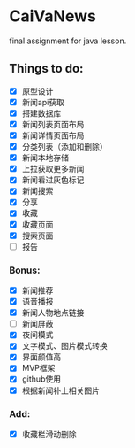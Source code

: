 # CaiVaNews
final assignment for java lesson.
## Things to do:
- [x] 原型设计
- [x] 新闻api获取
- [x] 搭建数据库
- [x] 新闻列表页面布局
- [x] 新闻详情页面布局
- [x] 分类列表（添加和删除）
- [x] 新闻本地存储
- [x] 上拉获取更多新闻
- [x] 新闻看过灰色标记
- [x] 新闻搜索
- [x] 分享
- [x] 收藏
- [x] 收藏页面
- [x] 搜索页面
- [ ] 报告
### Bonus:
- [x] 新闻推荐
- [x] 语音播报
- [x] 新闻人物地点链接
- [ ] 新闻屏蔽
- [x] 夜间模式
- [x] 文字模式、图片模式转换
- [x] 界面颜值高
- [x] MVP框架
- [x] github使用
- [x] 根据新闻补上相关图片
### Add:
- [x] 收藏栏滑动删除
